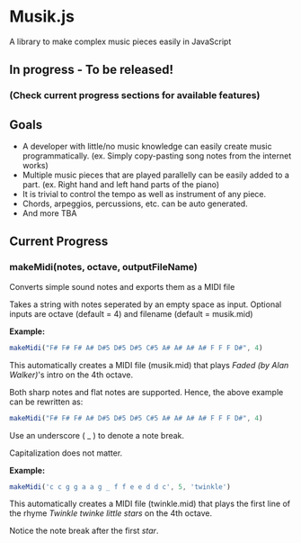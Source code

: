 # Musik.js
A library to make complex music pieces easily in JavaScript

## In progress - To be released! 
### (Check current progress sections for available features)

## Goals
- A developer with little/no music knowledge can easily create music programmatically. (ex. Simply copy-pasting song notes from the internet works)
- Multiple music pieces that are played parallelly can be easily added to a part. (ex. Right hand and left hand parts of the piano)
- It is  trivial to control the tempo as well as instrument of any piece.
- Chords, arpeggios, percussions, etc. can be auto generated.
- And more TBA

## Current Progress

### makeMidi(notes, octave, outputFileName)

Converts simple sound notes and exports them as a MIDI file

Takes a string with notes seperated by an empty space as input.
Optional inputs are octave (default = 4) and filename (default = musik.mid)

**Example:**

``` JavaScript
makeMidi("F# F# F# A# D#5 D#5 D#5 C#5 A# A# A# A# F F F D#", 4)
```

This automatically creates a MIDI file (musik.mid) that plays _Faded (by Alan Walker)_'s intro on the 4th octave.

Both sharp notes and flat notes are supported. Hence, the above example can be rewritten as: 

``` JavaScript
makeMidi("F# F# F# A# D#5 D#5 D#5 C#5 A# A# A# A# F F F D#", 4)
```


Use an underscore ( _ ) to denote a note break.

Capitalization does not matter.

**Example:**

``` JavaScript
makeMidi('c c g g a a g _ f f e e d d c', 5, 'twinkle')
```
This automatically creates a MIDI file (twinkle.mid) that plays the first line of the rhyme _Twinkle twinke little stars_ on the 4th octave.

Notice the note break after the first _star_.
